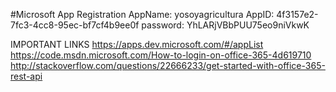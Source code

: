#Microsoft App Registration
AppName:  yosoyagricultura
AppID:  4f3157e2-7fc3-4cc8-95ec-bf7cf4b9ee0f
password:  YhLARjVBbPUU75eo9niVkwK

IMPORTANT LINKS
https://apps.dev.microsoft.com/#/appList
https://code.msdn.microsoft.com/How-to-login-on-office-365-4d619710
http://stackoverflow.com/questions/22666233/get-started-with-office-365-rest-api
